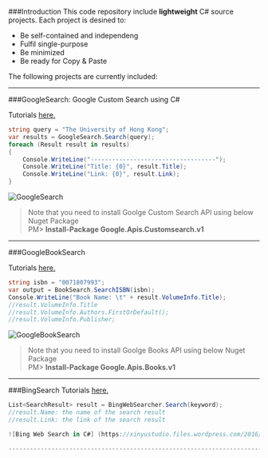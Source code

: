 ###Introduction
This code repository include **lightweight** C# source projects. Each project is desined to:
* Be self-contained and independeng
* Fulfil single-purpose
* Be minimized
* Be ready for Copy & Paste 

The following projects are currently included:

--------------------------------------------------------------------------------
###GoogleSearch: Google Custom Search using C#

Tutorials [here.]( http://wp.me/paUXZ-V9)

```C#
string query = "The University of Hong Kong";
var results = GoogleSearch.Search(query);
foreach (Result result in results)
{
    Console.WriteLine("-----------------------------------");
    Console.WriteLine("Title: {0}", result.Title);
    Console.WriteLine("Link: {0}", result.Link);
}
```

![GoogleSearch](http://xinyustudio.files.wordpress.com/2014/12/image34.png)

>Note that you need to install Goolge Custom Search API using below Nuget Package<br>
>        PM\> **Install-Package Google.Apis.Customsearch.v1**<br>

--------------------------------------------------------------------------------

###GoogleBookSearch

Tutorials [here.](http://wp.me/paUXZ-TY)

```C#
string isbn = "0071807993";
var output = BookSearch.SearchISBN(isbn);
Console.WriteLine("Book Name: \t" + result.VolumeInfo.Title);
//result.VolumeInfo.Title
//result.VolumeInfo.Authors.FirstOrDefault();
//result.VolumeInfo.Publisher;

```

![GoogleBookSearch](http://xinyustudio.files.wordpress.com/2014/12/image3.png)

>Note that you need to install Goolge Books API using below Nuget Package<br>
>        PM\> **Install-Package Google.Apis.Books.v1**<br>

--------------------------------------------------------------------------------

###BingSearch
Tutorials [here.](https://xinyustudio.wordpress.com/2016/12/15/bing-search-in-c-a-step-by-step-walk-through-tutorial/)
```C#
List<SearchResult> result = BingWebSearcher.Search(keyword);
//result.Name: the name of the search result
//result.Link: the link of the search result

![Bing Web Search in C#] (https://xinyustudio.files.wordpress.com/2016/12/bingsearch.gif)

--------------------------------------------------------------------------------


